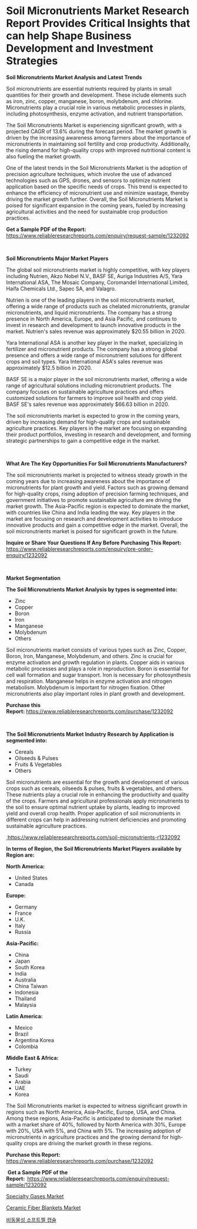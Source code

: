 <p><h1>Soil Micronutrients Market Research Report Provides Critical Insights that can help Shape Business Development and Investment Strategies</h1></p><p><strong>Soil Micronutrients Market Analysis and Latest Trends</strong></p>
<p><p>Soil micronutrients are essential nutrients required by plants in small quantities for their growth and development. These include elements such as iron, zinc, copper, manganese, boron, molybdenum, and chlorine. Micronutrients play a crucial role in various metabolic processes in plants, including photosynthesis, enzyme activation, and nutrient transportation.</p><p>The Soil Micronutrients Market is experiencing significant growth, with a projected CAGR of 13.6% during the forecast period. The market growth is driven by the increasing awareness among farmers about the importance of micronutrients in maintaining soil fertility and crop productivity. Additionally, the rising demand for high-quality crops with improved nutritional content is also fueling the market growth.</p><p>One of the latest trends in the Soil Micronutrients Market is the adoption of precision agriculture techniques, which involve the use of advanced technologies such as GPS, drones, and sensors to optimize nutrient application based on the specific needs of crops. This trend is expected to enhance the efficiency of micronutrient use and minimize wastage, thereby driving the market growth further. Overall, the Soil Micronutrients Market is poised for significant expansion in the coming years, fueled by increasing agricultural activities and the need for sustainable crop production practices.</p></p>
<p><strong>Get a Sample PDF of the Report:&nbsp;</strong> <a href="https://www.reliableresearchreports.com/enquiry/request-sample/1232092">https://www.reliableresearchreports.com/enquiry/request-sample/1232092</a></p>
<p>&nbsp;</p>
<p><strong>Soil Micronutrients Major Market Players</strong></p>
<p><p>The global soil micronutrients market is highly competitive, with key players including Nutrien, Akzo Nobel N.V., BASF SE, Auriga Industries A/S, Yara International ASA, The Mosaic Company, Coromandel International Limited, Haifa Chemicals Ltd., Sapec SA, and Valagro.</p><p>Nutrien is one of the leading players in the soil micronutrients market, offering a wide range of products such as chelated micronutrients, granular micronutrients, and liquid micronutrients. The company has a strong presence in North America, Europe, and Asia Pacific, and continues to invest in research and development to launch innovative products in the market. Nutrien's sales revenue was approximately $20.55 billion in 2020.</p><p>Yara International ASA is another key player in the market, specializing in fertilizer and micronutrient products. The company has a strong global presence and offers a wide range of micronutrient solutions for different crops and soil types. Yara International ASA's sales revenue was approximately $12.5 billion in 2020.</p><p>BASF SE is a major player in the soil micronutrients market, offering a wide range of agricultural solutions including micronutrient products. The company focuses on sustainable agriculture practices and offers customized solutions for farmers to improve soil health and crop yield. BASF SE's sales revenue was approximately $66.63 billion in 2020.</p><p>The soil micronutrients market is expected to grow in the coming years, driven by increasing demand for high-quality crops and sustainable agriculture practices. Key players in the market are focusing on expanding their product portfolios, investing in research and development, and forming strategic partnerships to gain a competitive edge in the market.</p></p>
<p>&nbsp;</p>
<p><strong>What Are The Key Opportunities For Soil Micronutrients Manufacturers?</strong></p>
<p><p>The soil micronutrients market is projected to witness steady growth in the coming years due to increasing awareness about the importance of micronutrients for plant growth and yield. Factors such as growing demand for high-quality crops, rising adoption of precision farming techniques, and government initiatives to promote sustainable agriculture are driving the market growth. The Asia-Pacific region is expected to dominate the market, with countries like China and India leading the way. Key players in the market are focusing on research and development activities to introduce innovative products and gain a competitive edge in the market. Overall, the soil micronutrients market is poised for significant growth in the future.</p></p>
<p><strong>Inquire or Share Your Questions If Any Before Purchasing This Report:</strong> <a href="https://www.reliableresearchreports.com/enquiry/pre-order-enquiry/1232092">https://www.reliableresearchreports.com/enquiry/pre-order-enquiry/1232092</a></p>
<p>&nbsp;</p>
<p><strong>Market Segmentation</strong></p>
<p><strong>The Soil Micronutrients Market Analysis by types is segmented into:</strong></p>
<p><ul><li>Zinc</li><li>Copper</li><li>Boron</li><li>Iron</li><li>Manganese</li><li>Molybdenum</li><li>Others</li></ul></p>
<p><p>Soil micronutrients market consists of various types such as Zinc, Copper, Boron, Iron, Manganese, Molybdenum, and others. Zinc is crucial for enzyme activation and growth regulation in plants. Copper aids in various metabolic processes and plays a role in reproduction. Boron is essential for cell wall formation and sugar transport. Iron is necessary for photosynthesis and respiration. Manganese helps in enzyme activation and nitrogen metabolism. Molybdenum is important for nitrogen fixation. Other micronutrients also play important roles in plant growth and development.</p></p>
<p><strong>Purchase this Report:&nbsp;</strong><a href="https://www.reliableresearchreports.com/purchase/1232092">https://www.reliableresearchreports.com/purchase/1232092</a></p>
<p>&nbsp;</p>
<p><strong>The Soil Micronutrients Market Industry Research by Application is segmented into:</strong></p>
<p><ul><li>Cereals</li><li>Oilseeds & Pulses</li><li>Fruits & Vegetables</li><li>Others</li></ul></p>
<p><p>Soil micronutrients are essential for the growth and development of various crops such as cereals, oilseeds & pulses, fruits & vegetables, and others. These nutrients play a crucial role in enhancing the productivity and quality of the crops. Farmers and agricultural professionals apply micronutrients to the soil to ensure optimal nutrient uptake by plants, leading to improved yield and overall crop health. Proper application of soil micronutrients in different crops can help in addressing nutrient deficiencies and promoting sustainable agriculture practices.</p></p>
<p><a href="https://www.reliableresearchreports.com/soil-micronutrients-r1232092">&nbsp;https://www.reliableresearchreports.com/soil-micronutrients-r1232092</a></p>
<p><strong>In terms of Region, the Soil Micronutrients Market Players available by Region are:</strong></p>
<p>
    <p> <strong> North America: </strong>
        <ul>
            <li>United States</li>
            <li>Canada</li>
        </ul>
        </p> 
    <p> <strong> Europe: </strong>
        <ul>
            <li>Germany</li>
            <li>France</li>
            <li>U.K.</li>
            <li>Italy</li>
            <li>Russia</li>
        </ul>
        </p> 
    <p> <strong> Asia-Pacific: </strong>
        <ul>
            <li>China</li>
            <li>Japan</li>
            <li>South Korea</li>
            <li>India</li>
            <li>Australia</li>
            <li>China Taiwan</li>
            <li>Indonesia</li>
            <li>Thailand</li>
            <li>Malaysia</li>
        </ul>
        </p> 
    <p> <strong> Latin America: </strong>
        <ul>
            <li>Mexico</li>
            <li>Brazil</li>
            <li>Argentina Korea</li>
            <li>Colombia</li>
        </ul>
        </p> 
    <p> <strong> Middle East & Africa: </strong>
        <ul>
            <li>Turkey</li>
            <li>Saudi</li>
            <li>Arabia</li>
            <li>UAE</li>
            <li>Korea</li>
        </ul>
    </p>
    </p>
<p><p>The Soil Micronutrients market is expected to witness significant growth in regions such as North America, Asia-Pacific, Europe, USA, and China. Among these regions, Asia-Pacific is anticipated to dominate the market with a market share of 40%, followed by North America with 30%, Europe with 20%, USA with 5%, and China with 5%. The increasing adoption of micronutrients in agriculture practices and the growing demand for high-quality crops are driving the market growth in these regions.</p></p>
<p><strong>Purchase this Report: </strong><a href="https://www.reliableresearchreports.com/purchase/1232092">https://www.reliableresearchreports.com/purchase/1232092</a></p>
<p>&nbsp;<strong>Get a Sample PDF of the Report:&nbsp;&nbsp;</strong><a href="https://www.reliableresearchreports.com/enquiry/request-sample/1232092">https://www.reliableresearchreports.com/enquiry/request-sample/1232092</a></p>
<p><strong></strong></p>
<p><p><a href="https://github.com/FassouRP/Market-Research-Report-List-5/blob/main/specialty-gases-market.md">Specialty Gases Market</a></p><p><a href="https://github.com/rahu1506/Market-Research-Report-List-4/blob/main/ceramic-fiber-blankets-market.md">Ceramic Fiber Blankets Market</a></p><p><a href="https://medium.com/@kellylyncyh543964/%EB%B9%84%EB%8F%99%EB%AC%BC-%EC%86%8C%ED%94%84%ED%8A%B8%EC%A0%A4-%EC%BA%A1%EC%8A%90-%EC%8B%9C%EC%9E%A5-%EC%A0%90%EC%9C%A0%EC%9C%A8-%EB%B0%8F-%EC%8B%9C%EC%9E%A5-%EB%B6%84%EC%84%9D-%EC%84%B1%EC%9E%A5-%EB%8F%99%ED%96%A5-%EB%B0%8F-2024%EB%85%84-2031%EB%85%84-%EA%B8%B0%EA%B0%84%EC%97%90-%EB%8C%80%ED%95%9C-%EC%98%88%EC%B8%A1-e003c35ee0de">비동물성 소프트젤 캡슐</a></p></p>